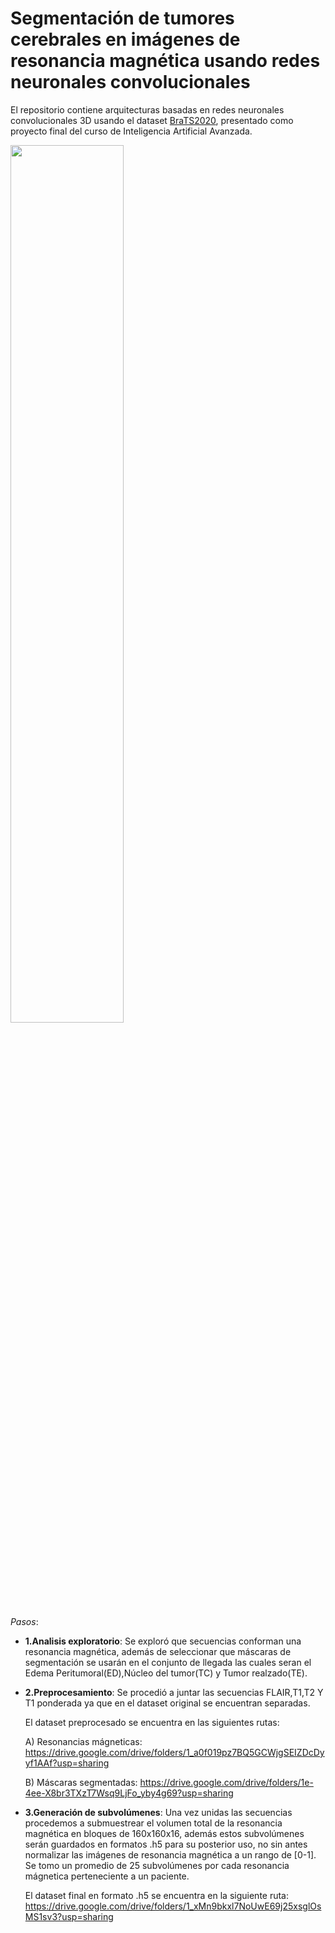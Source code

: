 # Segmentación de tumores cerebrales en imágenes de resonancia magnética usando redes neuronales convolucionales

El repositorio contiene arquitecturas basadas en redes neuronales convolucionales 3D usando el dataset <a href="https://www.kaggle.com/awsaf49/brats20-dataset-training-validation">BraTS2020</a>, presentado como proyecto final del curso de Inteligencia Artificial Avanzada.

<img src="https://github.com/renzoguerrero17/Segmentacion-de-tumores-cerebrales-usando-redes-neuronales-convolucionales/blob/master/assets/Brats2020.gif" width="60%" height="60%" style="max-width:100%;">

*Pasos*:

- **1.Analisis exploratorio**: Se exploró que secuencias conforman una resonancia magnética, además de seleccionar que máscaras de segmentación se usarán en el conjunto de llegada las cuales seran el Edema Peritumoral(ED),Núcleo del tumor(TC) y Tumor realzado(TE).

- **2.Preprocesamiento**: Se procedió a juntar las secuencias FLAIR,T1,T2  Y T1 ponderada ya que en el dataset original se encuentran separadas.

   El dataset preprocesado se encuentra en las siguientes rutas:

   A) Resonancias mágneticas: https://drive.google.com/drive/folders/1_a0f019pz7BQ5GCWjgSEIZDcDyyf1AAf?usp=sharing

   B) Máscaras segmentadas: https://drive.google.com/drive/folders/1e-4ee-X8br3TXzT7Wsq9LjFo_yby4g69?usp=sharing

- **3.Generación de subvolúmenes**: Una vez unidas las secuencias procedemos a submuestrear el volumen total de la resonancia magnética en bloques de 160x160x16, además estos subvolúmenes serán guardados en formatos .h5 para su posterior uso, no sin antes normalizar las imágenes de resonancia magnética a un rango de [0-1].
Se tomo un promedio de 25 subvolúmenes por cada resonancia mágnetica perteneciente a un paciente.

  El dataset final en formato .h5 se encuentra en la siguiente ruta: https://drive.google.com/drive/folders/1_xMn9bkxl7NoUwE69j25xsglOsMS1sv3?usp=sharing
